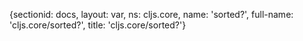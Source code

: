 {sectionid: docs, layout: var, ns: cljs.core, name: 'sorted?', full-name: 'cljs.core/sorted?',
  title: 'cljs.core/sorted?'}
